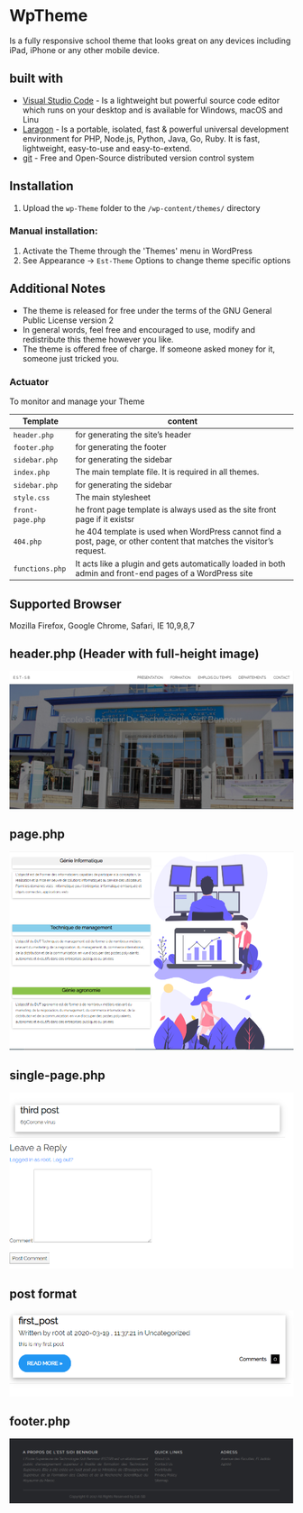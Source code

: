 # WpTheme
Is a fully responsive school theme that looks great on any devices including iPad, iPhone or any other mobile device.
## built with 

* [Visual Studio Code](https://code.visualstudio.com/) -  Is a lightweight but powerful source code editor which runs on your desktop and is available for Windows, macOS and Linu
* [Laragon](https://laragon.org/) - Is a portable, isolated, fast & powerful universal development environment for PHP, Node.js, Python, Java, Go, Ruby. It is fast, lightweight, easy-to-use and easy-to-extend.
* 	[git](https://git-scm.com/) - Free and Open-Source distributed version control system 

## Installation 
1. Upload the `wp-Theme` folder to the `/wp-content/themes/` directory
### Manual installation:
1. Activate the Theme through the 'Themes' menu in WordPress
2. See Appearance -> `Est-Theme` Options to change theme specific options

## Additional Notes
* The theme is released for free under the terms of the GNU General Public License version 2
* In general words, feel free and encouraged to use, modify and redistribute this theme however you like.
* The theme is offered free of charge. If someone asked money for it, someone just tricked you.
### Actuator

To monitor and manage your Theme

|  Template |  content |
|----------|--------------|
|`header.php `  				| for generating the site’s header |
|`footer.php`           | for generating the footer |
|`sidebar.php`    	    | for generating the sidebar |
|`index.php`            | The main template file. It is required in all themes. |
|`sidebar.php`    	    | for generating the sidebar |
|`style.css`    	      | The main stylesheet |
|`front-page.php`    	  | he front page template is always used as the site front page if it existsr |
|`404.php`    	         | he 404 template is used when WordPress cannot find a post, page, or other content that matches the visitor’s request. |
|`functions.php`    	    | It acts like a plugin and gets automatically loaded in both admin and front-end pages of a WordPress site |


## Supported Browser
Mozilla Firefox, Google Chrome, Safari, IE 10,9,8,7


## header.php (Header with full-height image)

![alt text](https://github.com/Xdamg/WpTheme/blob/master/img/front-page.PNG)

## page.php


![alt text](https://raw.githubusercontent.com/Xdamg/WpTheme/master/img/looo.PNG)


## single-page.php

![alt text](https://raw.githubusercontent.com/Xdamg/WpTheme/master/img/singlee.PNG)


## post format

![alt text](https://raw.githubusercontent.com/Xdamg/WpTheme/master/img/postt.PNG)

## footer.php

![alt text](https://raw.githubusercontent.com/Xdamg/WpTheme/master/img/footerr.PNG)



